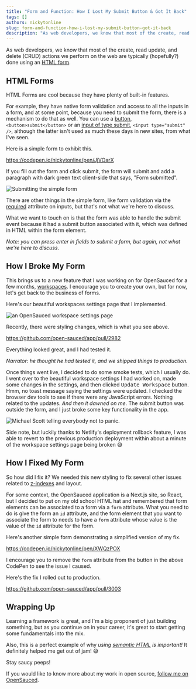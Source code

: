 ```yaml
---
title: "Form and Function: How I Lost My Submit Button & Got It Back"
tags: []
authors: nickytonline
slug: form-and-function-how-i-lost-my-submit-button-got-it-back
description: "As web developers, we know that most of the create, read update, and delete (CRUD) actions we perform..."
---
```


As web developers, we know that most of the create, read update, and delete (CRUD) actions we perform on the web are typically (hopefully?) done using an [HTML form](https://developer.mozilla.org/en-US/docs/Web/HTML/Element/form).

## HTML Forms

HTML Forms are cool because they have plenty of built-in features.

For example, they have native form validation and access to all the inputs in a form, and at some point, because you need to submit the form, there is a mechanism to do that as well. You can use a [button](https://developer.mozilla.org/en-US/docs/Web/HTML/Element/button), `<button>submit</button>` or an [input of type submit](https://developer.mozilla.org/en-US/docs/Web/HTML/Element/input/submit), `<input type="submit" />`, although the latter isn't used as much these days in new sites, from what I've seen.

Here is a simple form to exhibit this.

<a href="https://codepen.io/nickytonline/pen/JjVOarX">https://codepen.io/nickytonline/pen/JjVOarX</a>

If you fill out the form and click submit, the form will submit and add a paragraph with dark green text client-side that says, "Form submitted".

![Submitting the simple form](https://dev-to-uploads.s3.amazonaws.com/uploads/articles/rbpoz901yk9s8kewx806.gif)

There are other things in the simple form, like form validation via the [required](https://developer.mozilla.org/en-US/docs/Web/HTML/Attributes/required) attribute on inputs, but that's not what we're here to discuss.

What we want to touch on is that the form was able to handle the submit event because it had a submit button associated with it, which was defined in HTML within the form element.

_Note: you can press enter in fields to submit a form, but again, not what we're here to discuss._

## How I Broke My Form

This brings us to a new feature that I was working on for OpenSauced for a few months, [workspaces](https://docs.opensauced.pizza/features/workspaces/). I encourage you to create your own, but for now, let's get back to the business of forms.

Here's our beautiful workspaces settings page that I implemented.

![an OpenSauced workspace settings page](https://dev-to-uploads.s3.amazonaws.com/uploads/articles/bq93z0w7duinhgew6azp.png)

Recently, there were styling changes, which is what you see above.

<a href="https://github.com/open-sauced/app/pull/2982">https://github.com/open-sauced/app/pull/2982</a>

Everything looked great, and I had tested it.

_Narrator: he thought he had tested it, and we shipped things to production._

Once things went live, I decided to do some smoke tests, which I usually do. I went over to the beautiful workspace settings I had worked on, made some changes in the settings, and then clicked <kbd>Update Workspace</kbd> button. Hmm, no toast message saying the settings were updated. I checked the browser dev tools to see if there were any JavaScript errors. Nothing related to the updates. <em>And then it dawned on me</em>. The submit button was outside the form, and I just broke some key functionality in the app.

![Michael Scott telling everybody not to panic.](https://media.giphy.com/media/v1.Y2lkPTc5MGI3NjExY2xxdGVubmtuam5rMzM1N2RxNjY4dTJkOTh1cW03NnN4d3FkNDgzayZlcD12MV9pbnRlcm5hbF9naWZfYnlfaWQmY3Q9Zw/1luXLMeNxsaNFMUuOe/giphy.gif)

Side note, but luckily thanks to Netlify's deployment rollback feature, I was able to revert to the previous production deployment within about a minute of the workspace settings page being broken 😅

## How I Fixed My Form

So how did I fix it? We needed this new styling to fix several other issues related to [z-indexes](https://developer.mozilla.org/en-US/docs/Web/CSS/z-index) and layout.

For some context, the OpenSauced application is a Next.js site, so React, but I decided to put on my old school HTML hat and remembered that form elements can be associated to a form via a `form` attribute. What you need to do is give the form an `id` attribute, and the form element that you want to associate the form to needs to have a `form` attribute whose value is the value of the `id` attribute for the form.

Here's another simple form demonstrating a simplified version of my fix.

<a href="https://codepen.io/nickytonline/pen/XWQzPOX">https://codepen.io/nickytonline/pen/XWQzPOX</a>

I encourage you to remove the `form` attribute from the button in the above CodePen to see the issue I caused.

Here's the fix I rolled out to production.

<a href="https://github.com/open-sauced/app/pull/3003">https://github.com/open-sauced/app/pull/3003</a>

## Wrapping Up

Learning a framework is great, and I'm a big proponent of just building something, but as you continue on in your career, it's great to start getting some fundamentals into the mix.

Also, this is a perfect example of why <em>using [semantic HTML](https://developer.mozilla.org/en-US/curriculum/core/semantic-html/) is important!</em> It definitely helped me get out of jam! 😅

Stay saucy peeps!

If you would like to know more about my work in open source, [follow me on OpenSauced](https://oss.fyi/nickytonline).
